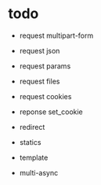 # todo

- request multipart-form
- request json
- request params
- request files
- request cookies

- reponse set_cookie
- redirect
- statics
- template

- multi-async

